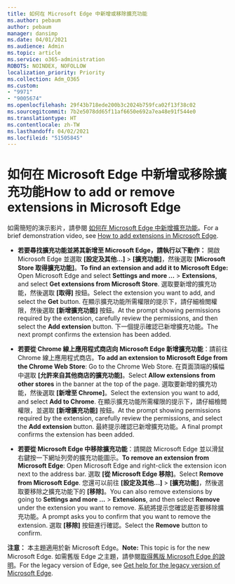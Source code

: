 ```yaml
---
title: 如何在 Microsoft Edge 中新增或移除擴充功能
ms.author: pebaum
author: pebaum
manager: dansimp
ms.date: 04/01/2021
ms.audience: Admin
ms.topic: article
ms.service: o365-administration
ROBOTS: NOINDEX, NOFOLLOW
localization_priority: Priority
ms.collection: Adm_O365
ms.custom:
- "9971"
- "9005674"
ms.openlocfilehash: 29f43b718ede200b3c2024b759fca02f13f38c02
ms.sourcegitcommit: 7b2e5078dd65f11af6650e692a7ea48e91f544e0
ms.translationtype: HT
ms.contentlocale: zh-TW
ms.lasthandoff: 04/02/2021
ms.locfileid: "51505845"
---
```

# <a name="how-to-add-or-remove-extensions-in-microsoft-edge"></a><span data-ttu-id="48513-102">如何在 Microsoft Edge 中新增或移除擴充功能</span><span class="sxs-lookup"><span data-stu-id="48513-102">How to add or remove extensions in Microsoft Edge</span></span>

<span data-ttu-id="48513-103">如需簡短的演示影片，請參閱 [如何在 Microsoft Edge 中新增擴充功能](https://support.microsoft.com/help/4027935/windows-10-add-or-remove-browser-extensions)。</span><span class="sxs-lookup"><span data-stu-id="48513-103">For a brief demonstration video, see [How to add extensions in Microsoft Edge](https://support.microsoft.com/help/4027935/windows-10-add-or-remove-browser-extensions).</span></span>

- <span data-ttu-id="48513-104">**若要尋找擴充功能並將其新增至 Microsoft Edge，請執行以下動作：** 開啟 Microsoft Edge 並選取 **[設定及其他...]** > **[擴充功能]**，然後選取 **[Microsoft Store 取得擴充功能]**。</span><span class="sxs-lookup"><span data-stu-id="48513-104">**To find an extension and add it to Microsoft Edge:** Open Microsoft Edge and select **Settings and more ...** > **Extensions**, and select **Get extensions from Microsoft Store**.</span></span> <span data-ttu-id="48513-105">選取要新增的擴充功能，然後選取 **[取得]** 按鈕。</span><span class="sxs-lookup"><span data-stu-id="48513-105">Select the extension you want to add, and select the **Get** button.</span></span> <span data-ttu-id="48513-106">在顯示擴充功能所需權限的提示下，請仔細檢閲權限，然後選取 **[新增擴充功能]** 按鈕。</span><span class="sxs-lookup"><span data-stu-id="48513-106">At the prompt showing permissions required by the extension, carefully review the permissions, and then select the **Add extension** button.</span></span> <span data-ttu-id="48513-107">下一個提示確認已新增擴充功能。</span><span class="sxs-lookup"><span data-stu-id="48513-107">The next prompt confirms the extension has been added.</span></span>

- <span data-ttu-id="48513-108">**若要從 Chrome 線上應用程式商店向 Microsoft Edge 新增擴充功能**：請前往 Chrome 線上應用程式商店。</span><span class="sxs-lookup"><span data-stu-id="48513-108">**To add an extension to Microsoft Edge from the Chrome Web Store**: Go to the Chrome Web Store.</span></span> <span data-ttu-id="48513-109">在頁面頂端的橫幅中選取 **[允許來自其他商店的擴充功能]**。</span><span class="sxs-lookup"><span data-stu-id="48513-109">Select **Allow extensions from other stores** in the banner at the top of the page.</span></span> <span data-ttu-id="48513-110">選取要新增的擴充功能，然後選取 **[新增至 Chrome]**。</span><span class="sxs-lookup"><span data-stu-id="48513-110">Select the extension you want to add, and select **Add to Chrome**.</span></span> <span data-ttu-id="48513-111">在顯示擴充功能所需權限的提示下，請仔細檢閲權限，並選取 **[新增擴充功能]** 按鈕。</span><span class="sxs-lookup"><span data-stu-id="48513-111">At the prompt showing permissions required by the extension, carefully review the permissions, and select the **Add extension** button.</span></span> <span data-ttu-id="48513-112">最終提示確認已新增擴充功能。</span><span class="sxs-lookup"><span data-stu-id="48513-112">A final prompt confirms the extension has been added.</span></span>

- <span data-ttu-id="48513-113">**若要從 Microsoft Edge 中移除擴充功能**：請開啟 Microsoft Edge 並以滑鼠右鍵按一下網址列旁的擴充功能圖示。</span><span class="sxs-lookup"><span data-stu-id="48513-113">**To remove an extension from Microsoft Edge**: Open Microsoft Edge and right-click the extension icon next to the address bar.</span></span> <span data-ttu-id="48513-114">選取 **[從 Microsoft Edge 移除]**。</span><span class="sxs-lookup"><span data-stu-id="48513-114">Select **Remove from Microsoft Edge**.</span></span> <span data-ttu-id="48513-115">您還可以前往 **[設定及其他...]** > **[擴充功能]**，然後選取要移除之擴充功能下的 **[移除]**。</span><span class="sxs-lookup"><span data-stu-id="48513-115">You can also remove extensions by going to **Settings and more ...** > **Extensions**, and then select **Remove** under the extension you want to remove.</span></span> <span data-ttu-id="48513-116">系統將提示您確認是否要移除擴充功能。</span><span class="sxs-lookup"><span data-stu-id="48513-116">A prompt asks you to confirm that you want to remove the extension.</span></span> <span data-ttu-id="48513-117">選取 **[移除]** 按鈕進行確認。</span><span class="sxs-lookup"><span data-stu-id="48513-117">Select the **Remove** button to confirm.</span></span>

<span data-ttu-id="48513-118">**注意：** 本主題適用於新 Microsoft Edge。</span><span class="sxs-lookup"><span data-stu-id="48513-118">**Note:** This topic is for the new Microsoft Edge.</span></span> <span data-ttu-id="48513-119">如需舊版 Edge 之主題，請參閱[取得舊版 Microsoft Edge 的說明](https://support.microsoft.com/hub/4522743/microsoft-edge-help)。</span><span class="sxs-lookup"><span data-stu-id="48513-119">For the legacy version of Edge, see [Get help for the legacy version of Microsoft Edge](https://support.microsoft.com/hub/4522743/microsoft-edge-help).</span></span>